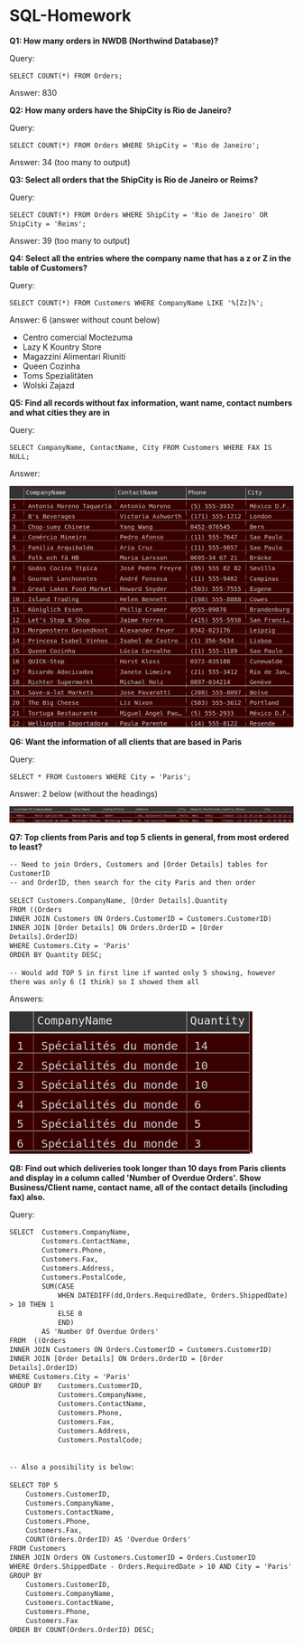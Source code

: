 # SQL-Homework

**Q1: How many orders in NWDB (Northwind Database)?**

Query:
```
SELECT COUNT(*) FROM Orders;
```
Answer: 830


**Q2: How many orders have the ShipCity is Rio de Janeiro?**

Query:
```
SELECT COUNT(*) FROM Orders WHERE ShipCity = 'Rio de Janeiro';
```
Answer: 34 (too many to output)

**Q3: Select all orders that the ShipCity is Rio de Janeiro or Reims?**

Query:
```
SELECT COUNT(*) FROM Orders WHERE ShipCity = 'Rio de Janeiro' OR ShipCity = 'Reims';
```

Answer: 39 (too many to output)


**Q4: Select all the entries where the company name that has a z or Z in the table of Customers?**

Query:
```
SELECT COUNT(*) FROM Customers WHERE CompanyName LIKE '%[Zz]%';
```

Answer: 6 (answer without count below)

* Centro comercial Moctezuma
* Lazy K Kountry Store
* Magazzini Alimentari Riuniti
* Queen Cozinha
* Toms Spezialitäten
* Wolski  Zajazd

**Q5: Find all records without fax information, want name, contact numbers and what cities they are in**

Query:
```
SELECT CompanyName, ContactName, City FROM Customers WHERE FAX IS NULL;
```
Answer:

![](Q5.png)


**Q6: Want the information of all clients that are based in Paris**

Query:
```
SELECT * FROM Customers WHERE City = 'Paris';
```

Answer: 2 below (without the headings)

![](Q6.png)

**Q7: Top clients from Paris and top 5 clients in general, from most ordered to least?**
```
-- Need to join Orders, Customers and [Order Details] tables for CustomerID
-- and OrderID, then search for the city Paris and then order

SELECT Customers.CompanyName, [Order Details].Quantity
FROM ((Orders
INNER JOIN Customers ON Orders.CustomerID = Customers.CustomerID)
INNER JOIN [Order Details] ON Orders.OrderID = [Order Details].OrderID)
WHERE Customers.City = 'Paris'
ORDER BY Quantity DESC;

-- Would add TOP 5 in first line if wanted only 5 showing, however there was only 6 (I think) so I showed them all
```

Answers:

![](Q7.png)


**Q8: Find out which deliveries took longer than 10 days from Paris clients and display in a column called 'Number of Overdue Orders'. Show Business/Client name, contact name, all of the contact details (including fax) also.**

Query:
```
SELECT  Customers.CompanyName,
        Customers.ContactName,
        Customers.Phone,
        Customers.Fax,
        Customers.Address,
        Customers.PostalCode,
        SUM(CASE
			WHEN DATEDIFF(dd,Orders.RequiredDate, Orders.ShippedDate) > 10 THEN 1
			ELSE 0
			END)
        AS 'Number Of Overdue Orders'
FROM  ((Orders
INNER JOIN Customers ON Orders.CustomerID = Customers.CustomerID)
INNER JOIN [Order Details] ON Orders.OrderID = [Order Details].OrderID)
WHERE Customers.City = 'Paris'
GROUP BY    Customers.CustomerID,
            Customers.CompanyName,
            Customers.ContactName,
            Customers.Phone,
            Customers.Fax,
            Customers.Address,
            Customers.PostalCode;


-- Also a possibility is below:

SELECT TOP 5
    Customers.CustomerID,
    Customers.CompanyName,
    Customers.ContactName,
    Customers.Phone,
    Customers.Fax,
    COUNT(Orders.OrderID) AS 'Overdue Orders'
FROM Customers
INNER JOIN Orders ON Customers.CustomerID = Orders.CustomerID
WHERE Orders.ShippedDate - Orders.RequiredDate > 10 AND City = 'Paris'
GROUP BY
    Customers.CustomerID,
    Customers.CompanyName,
    Customers.ContactName,
    Customers.Phone,
    Customers.Fax
ORDER BY COUNT(Orders.OrderID) DESC;

```
